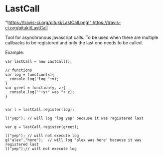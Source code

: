 LastCall
========
"!https://travis-ci.org/pituki/LastCall.png!":https://travis-ci.org/pituki/LastCall

Tool for asynchronous javascript calls. To be used when there are multiple callbacks to be registered and only the last one needs to be called.


Example:

```
var lastCall = new LastCall();

// functions 
var log = function(x){
  console.log("log "+x);
}
var greet = function(y, z){
  console.log(""+y+" was "+ z);
}


var l = lastCall.register(log);

l("yep"); // will log 'log yep' because it was registered last

var g = lastCall.register(greet);

l("yep"); // will not execute log
g("alex","here");  // will log 'alex was here' because it was registered last
l("yep");// will not execute log

```

